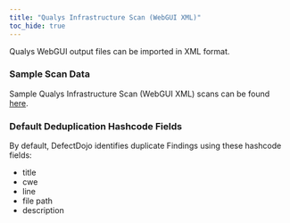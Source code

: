 ```yaml
---
title: "Qualys Infrastructure Scan (WebGUI XML)"
toc_hide: true
---
```

Qualys WebGUI output files can be imported in XML format.

### Sample Scan Data
Sample Qualys Infrastructure Scan (WebGUI XML) scans can be found [here](https://github.com/DefectDojo/django-DefectDojo/tree/master/unittests/scans/qualys_infrascan_webgui).

### Default Deduplication Hashcode Fields
By default, DefectDojo identifies duplicate Findings using these hashcode fields:

- title
- cwe
- line
- file path
- description
